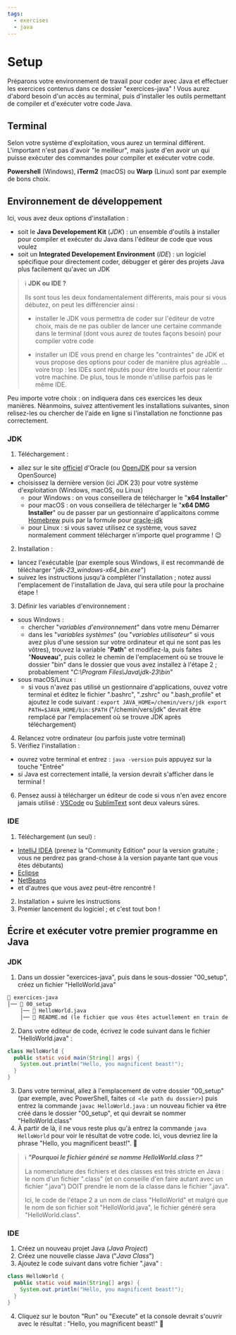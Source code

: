 ```yaml
---
tags:
  - exercises
  - java
---
```


# Setup

Préparons votre environnement de travail pour coder avec Java et effectuer les exercices contenus dans ce dossier "exercices-java" ! Vous aurez d'abord besoin d'un accès au terminal, puis d'installer les outils permettant de compiler et d'exécuter votre code Java.

## Terminal

Selon votre système d'exploitation, vous aurez un terminal différent. L'important n'est pas d'avoir "le meilleur", mais juste d'en avoir un qui puisse exécuter des commandes pour compiler et exécuter votre code.

**Powershell** (Windows), **iTerm2** (macOS) ou **Warp** (Linux) sont par exemple de bons choix.

## Environnement de développement

Ici, vous avez deux options d'installation :

- soit le **Java Developement Kit** (_JDK_) : un ensemble d'outils à installer pour compiler et exécuter du Java dans l'éditeur de code que vous voulez
- soit un **Integrated Developement Environment** (_IDE_) : un logiciel spécifique pour directement coder, débugger et gérer des projets Java plus facilement qu'avec un JDK

> ℹ️ **JDK ou IDE ?**
>
> Ils sont tous les deux fondamentalement différents, mais pour si vous débutez, on peut les différencier ainsi :
>
> - installer le JDK vous permettra de coder sur l'éditeur de votre choix, mais de ne pas oublier de lancer une certaine commande dans le terminal (dont vous aurez de toutes façons besoin) pour compiler votre code
>
> - installer un IDE vous prend en charge les "contraintes" de JDK et vous propose des options pour coder de manière plus agréable ... voire trop : les IDEs sont réputés pour être lourds et pour ralentir votre machine. De plus, tous le monde n'utilise parfois pas le même IDE.

Peu importe votre choix : on indiquera dans ces exercices les deux manières. Néanmoins, suivez attentivement les installations suivantes, sinon relisez-les ou chercher de l'aide en ligne si l'installation ne fonctionne pas correctement.

### JDK

1. Téléchargement :

- allez sur le site [officiel](https://www.oracle.com/java/technologies/downloads) d'Oracle (ou [OpenJDK](https://openjdk.org/) pour sa version OpenSource)
- choisissez la dernière version (ici JDK 23) pour votre système d'exploitation (Windows, macOS, ou Linux)
  - pour Windows : on vous conseillera de télécharger le "**x64 Installer**"
  - pour macOS : on vous conseillera de télécharger le "**x64 DMG Installer**" ou de passer par un gestionnaire d'applicaitons comme [Homebrew](https://formulae.brew.sh/) puis par la formule pour [oracle-jdk](https://formulae.brew.sh/cask/oracle-jdk#default)
  - pour Linux : si vous savez utilisez ce système, vous savez normalement comment télécharger n'importe quel programme ! 😉

2. Installation :

- lancez l'exécutable (par exemple sous Windows, il est recommandé de télécharger "_jdk-23_windows-x64_bin.exe_")
- suivez les instructions jusqu'à compléter l'installation ; notez aussi l'emplacement de l'installation de Java, qui sera utile pour la prochaine étape !

3. Définir les variables d'environnement :

- sous Windows :
  - chercher "_variables d'environnement_" dans votre menu Démarrer
  - dans les "_variables systèmes_" (ou "_variables utilisateur_" si vous avez plus d'une session sur votre ordinateur et qui ne sont pas les vôtres), trouvez la variable "**Path**" et modifiez-la, puis faites "**Nouveau**", puis collez le chemin de l'emplacement où se trouve le dossier "bin" dans le dossier que vous avez installez à l'étape 2 ; probablement "_C:\Program Files\Java\jdk-23\bin_"
- sous macOS/Linux :
  - si vous n'avez pas utilisé un gestionnaire d'applications, ouvez votre terminal et éditez le fichier ".bashrc", ".zshrc" ou ".bash_profile" et ajoutez le code suivant :
    `export JAVA_HOME=/chemin/vers/jdk export PATH=$JAVA_HOME/bin:$PATH` ("/chemin/vers/jdk" devrait être remplacé par l'emplacement où se trouve JDK après téléchargement)

4. Relancez votre ordinateur (ou parfois juste votre terminal)
5. Vérifiez l'installation :

- ouvrez votre terminal et entrez : `java -version` puis appuyez sur la touche "Entrée"
- si Java est correctement intallé, la version devrait s'afficher dans le terminal !

6. Pensez aussi à télécharger un éditeur de code si vous n'en avez encore jamais utilisé : [VSCode](https://code.visualstudio.com/) ou [SublimText](https://www.sublimetext.com/) sont deux valeurs sûres.

### IDE

1. Téléchargement (un seul) :

- [IntelliJ IDEA](https://www.jetbrains.com/idea/) (prenez la "Community Edition" pour la version gratuite ; vous ne perdrez pas grand-chose à la version payante tant que vous êtes débutants)
- [Eclipse](https://www.eclipse.org/)
- [NetBeans](https://netbeans.apache.org/)
- et d'autres que vous avez peut-être rencontré !

2. Installation + suivre les instructions
3. Premier lancement du logiciel ; et c'est tout bon !

## Écrire et exécuter votre premier programme en Java

### JDK

1. Dans un dossier "exercices-java", puis dans le sous-dossier "00_setup", créez un fichier "HelloWorld.java"

```txt
📂 exercices-java
│── 📂 00_setup
    │── 📝 HelloWorld.java
    │── 📝 README.md (le fichier que vous êtes actuellement en train de lire 👋)
```

2. Dans votre éditeur de code, écrivez le code suivant dans le fichier "HelloWorld.java" :

```java
class HelloWorld {
  public static void main(String[] args) {
    System.out.println("Hello, you magnificent beast!");
  }
}
```

3. Dans votre terminal, allez à l'emplacement de votre dossier "00_setup" (par exemple, avec PowerShell, faites `cd <le path du dossier>`) puis entrez la commande `javac HelloWorld.java` : un nouveau fichier va être créé dans le dossier "00_setup", et qui devrait se nommer "HelloWorld.class"
4. À partir de là, il ne vous reste plus qu'à entrez la commande `java HelloWorld` pour voir le résultat de votre code. Ici, vous devriez lire la phrase "Hello, you magnificent beast!". 👏

> ℹ️ **_"Pourquoi le fichier généré se nomme HelloWorld.class ?"_**
>
> La nomenclature des fichiers et des classes est très stricte en Java : le nom d'un fichier ".class" (et on conseille d'en faire autant avec un fichier ".java") DOIT prendre le nom de la classe dans le fichier ".java".
>
> Ici, le code de l'étape 2 a un nom de class "HelloWorld" et malgré que le nom de son fichier soit "HelloWorld.java", le fichier généré sera "HelloWorld.class".

### IDE

1. Créez un nouveau projet Java (_Java Project_)
2. Créez une nouvelle classe Java ("_Java Class_")
3. Ajoutez le code suivant dans votre fichier ".java" :

```java
class HelloWorld {
  public static void main(String[] args) {
    System.out.println("Hello, you magnificent beast!");
  }
}
```

4. Cliquez sur le bouton "Run" ou "Execute" et la console devrait s'ouvrir avec le résultat : "Hello, you magnificent beast!" 👏
